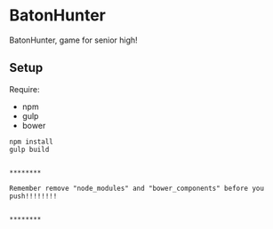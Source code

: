 # BatonHunter
BatonHunter, game for senior high! 

Setup
---
Require: 
* npm 
* gulp
* bower

```
npm install
gulp build


********

Remember remove "node_modules" and "bower_components" before you push!!!!!!!!


********
```